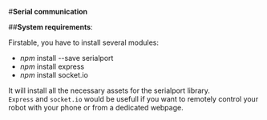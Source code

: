 #**Serial communication** 

##**System requirements**:    

Firstable, you have to install several modules:

* *npm* install --save serialport
* *npm* install express
* *npm* install socket.io

 It will install all the necessary assets for the serialport library.   
 `Express` and `socket.io` would be usefull if you want to remotely control your robot with your phone or from a dedicated webpage.
